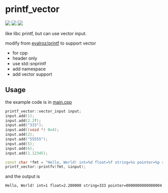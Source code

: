 # printf_vector
[<img src="https://img.shields.io/github/license/esrrhs/printf_vector">](https://github.com/esrrhs/printf_vector)
[<img src="https://img.shields.io/github/languages/top/esrrhs/printf_vector">](https://github.com/esrrhs/printf_vector)
[<img src="https://img.shields.io/github/actions/workflow/status/esrrhs/printf_vector/cmake.yml?branch=master">](https://github.com/esrrhs/printf_vector/actions)

like libc printf, but can use vector input.

modify from [eyalroz/printf](https://github.com/eyalroz/printf) to support vector

* for cpp
* header only
* use std::snprintf
* add namespace
* add vector support

## Usage
the example code is in [main.cpp](./main.cpp)
```cpp
printf_vector::vector_input input;
input.add(1);
input.add(2.2f);
input.add("333");
input.add((void *) 0x4);
input.add(2);
input.add("55555");
input.add(5);
input.add(6);
input.add(1.12345);

const char *fmt = "Hello, World! int=%d float=%f string=%s pointer=%p short-string=%.*s width-int=%*d short-float=%.2f\n";
printf_vector::printfv(fmt, &input);
```
and the output is
```bash
Hello, World! int=1 float=2.200000 string=333 pointer=0000000000000004 short-string=55 width-int=    6 short-float=1.12
```
